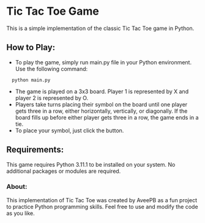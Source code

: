 # Tic Tac Toe Game
This is a simple implementation of the classic Tic Tac Toe game in Python.

## How to Play:
- To play the game, simply run main.py file in your Python environment. Use the following command:
```
  python main.py
```
- The game is played on a 3x3 board. Player 1 is represented by X and player 2 is represented by O. 
- Players take turns placing their symbol on the board until one player gets three in a row, either 
horizontally, vertically, or diagonally. If the board fills up before either player gets three in a row,
the game ends in a tie.
- To place your symbol, just click the button.

## Requirements:
This game requires Python 3.11.1 to be installed on your system. No additional packages or modules are required.

### About:
This implementation of Tic Tac Toe was created by AveePB as a fun project to practice Python programming skills.
Feel free to use and modify the code as you like.
